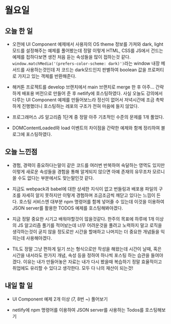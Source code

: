 # 월요일

## 오늘 한 일
- 오전에 UI Component 예제에서 사용자의 OS theme 정보를 가져와 dark, light 모드를 설정해주는 예제를 풀어봤는데 정말 이렇게 HTML, CSS를 JS에서 건드는 예제를 접하다보면 생전 처음 듣는 속성들을 많이 접하는것 같다. `window.matchMedia('(prefers-color-scheme: dark)')`라는 window 내장 메서드를 사용하는것인데 저 코드는 dark모드인지 판별하여 boolean 값을 프로퍼티로 가지고 있는 객체를 반환해준다.

- 해커톤 프로젝트를 develop 브랜치에서 main 브랜치로 merge 한 후 아주... 간략하게 배포용 버전으로 만들어 준 후 netlify에 호스팅하였다. 사실 오늘도 강의에서 다루는 UI Component 예제를 만들어보느라 정신이 없어서 저녁시간에 조금 촉박하게 진행했더니 호스팅하는 레포의 구조가 전혀 마음에 들지 않았다.

- 프로그래머스 JS 알고리즘 1단계 중 정말 아주 기초적인 수준의 문제를 1개 풀었다.

- DOMContentLoaded와 load 이벤트의 차이점을 간략한 예제와 함께 정리하여 블로그에 포스팅하였다.

## 오늘 느낀점
- 경험, 경력이 중요하다는말이 같은 코드를 여러번 반복하여 숙달하는 영역도 있지만 이렇게 새로운 속성들을 경험을 통해 알게되지 않으면 아예 존재의 유무조차 모르니 쓸 수도 없다는 부분에서도 맞는말인것 같다.

- 지금도 webpack과 babel에 대한 상세한 지식이 없고 번들링과 배포용 파일의 구조를 자세히 알지 못하지만 이렇게 경험하며 조금조금씩 깨닫고 있다는 느낌이 든다. 호스팅 서비스엔 대부분 npm 명령어를 함께 넣어줄 수 있는데 이것을 이용하여 JSON server를 활용한 TODOS 예제를 호스팅해봐야겠다.

- 지금 정말 중요한 시기고 배워야할것이 많을것같다. 한주의 목표에 하루에 1개 이상의 JS 알고리즘 풀기를 적어놨는데 너무 어려운것을 풀려고 노력하지 말고 로직을 생각하는것이 굳지 않을 정도로만 시간을 할애하고 나머지는 더 중요한 개념들을 익히는데 사용해야겠다.

- TIL도 정말 그냥 편하게 일기 쓰는 형식으로만 작성을 해왔는데 시간이 날때, 혹은 시간을 내서라도 한가지 개념, 속성 등을 정하여 하나씩 포스팅 하는 습관을 들여야겠다. 이유는 내가 만들어놓은 자료는 내가 다시 봤을때 복습하기 정말 효율적이고 취업에도 유리할 수 있다고 생각한다. 모두 다 나의 재산이 되는것!

## 내일 할 일
- UI Component 예제 2개 이상 (7, 8번 ~) 풀어보기

- netlify에 npm 명령어를 이용하여 JSON server를 사용하는 Todos를 호스팅해보기